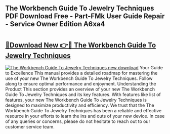 ## The Workbench Guide To Jewelry Techniques PDF Download Free - Part-FMk User Guide Repair - Service Owner Edition A6xa4

# <h2><a href="http://bc48044.oget.top/?id=The+Workbench+Guide+To+Jewelry+Techniques">🔗Download New 👉🔴 The Workbench Guide To Jewelry Techniques</a></h2>

[![The Workbench Guide To Jewelry Techniques new download](https://i.imgur.com/5g1atiW.png)](http://bc48044.oget.top/?id=The+Workbench+Guide+To+Jewelry+Techniques)
Your Guide to Excellence This manual provides a detailed roadmap for mastering the use of your new The Workbench Guide To Jewelry Techniques. Follow along to ensure optimal performance and enjoyment. Understanding the Product This section provides an overview of your new The Workbench Guide To Jewelry Techniques and its key features. With features like list of features, your new The Workbench Guide To Jewelry Techniques is designed to maximize productivity and efficiency. We trust that the The Workbench Guide To Jewelry Techniques has been a reliable and effective resource in your efforts to learn the ins and outs of your new device. In case of any queries or concerns, please do not hesitate to reach out to our customer service team.
